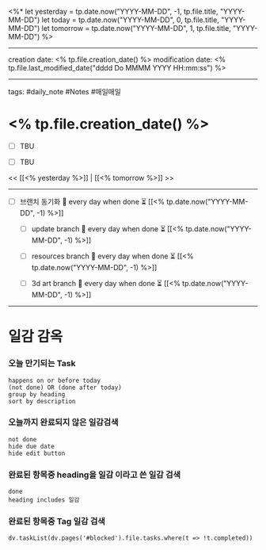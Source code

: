 
<%*
  let yesterday = tp.date.now("YYYY-MM-DD", -1, tp.file.title, "YYYY-MM-DD")
  let today     = tp.date.now("YYYY-MM-DD",  0, tp.file.title, "YYYY-MM-DD")
  let tomorrow  = tp.date.now("YYYY-MM-DD",  1, tp.file.title, "YYYY-MM-DD")
%>

-------

creation date: <% tp.file.creation_date() %>
modification date: <% tp.file.last_modified_date("dddd Do MMMM YYYY HH:mm:ss") %>

--------


tags: #daily_note  #Notes #매일매일
  
# <% tp.file.creation_date() %>  
- [ ] TBU  
- [ ] TBU  
  
  
<< [[<% yesterday %>]] | [[<% tomorrow %>]] >>


---  


- [ ] 브랜치 동기화 🔁 every day when done ⏳ [[<% tp.date.now("YYYY-MM-DD", -1) %>]] 
	- [ ] update branch  🔁 every day when done ⏳ [[<% tp.date.now("YYYY-MM-DD", -1) %>]]
	- [ ] resources branch  🔁 every day when done ⏳ [[<% tp.date.now("YYYY-MM-DD", -1) %>]]
	- [ ] 3d art branch  🔁 every day when done ⏳ [[<% tp.date.now("YYYY-MM-DD", -1) %>]]



--------




# 일감 감옥  

### 오늘 만기되는 Task
```tasks
happens on or before today
(not done) OR (done after today)
group by heading
sort by description
```
  

### 오늘까지 완료되지 않은 일감검색
```tasks  
not done
hide due date
hide edit button
```



### 완료된 항목중 heading을 일감 이라고 쓴 일감 검색
```tasks
done
heading includes 일감
```



### 완료된 항목중 Tag  일감 검색

```dataviewjs 
dv.taskList(dv.pages('#blocked').file.tasks.where(t => !t.completed)) 
```


